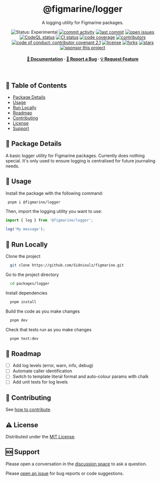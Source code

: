 
<div align="center">
  <h1>@figmarine/logger</h1>
  
  <p>
    A logging utility for Figmarine packages.
  </p>
  
  
  <p>
    <img src="https://img.shields.io/badge/status-experimental-thistle" alt="Status: Experimental" />
    <a href="https://github.com/Sidnioulz/figmarine/commits"><img src="https://img.shields.io/github/commit-activity/m/Sidnioulz/figmarine" alt="commit activity" /></a>
    <a href="https://github.com/Sidnioulz/figmarine/commits"><img src="https://img.shields.io/github/last-commit/Sidnioulz/figmarine" alt="last commit" /></a>
    <a href="https://github.com/Sidnioulz/figmarine/issues?q=is%3Aopen+is%3Aissue+label%3Apkg-logger"><img src="https://img.shields.io/github/issues-search?query=repo%3ASidnioulz%2Ffigmarine%20is%3Aopen%20is%3Aissue%20label%3Apkg-logger&label=issues" alt="open issues" /></a>
    <a href="https://github.com/Sidnioulz/figmarine/actions/workflows/github-code-scanning/codeql"><img src="https://github.com/Sidnioulz/figmarine/actions/workflows/github-code-scanning/codeql/badge.svg?branch=main" alt="CodeQL status" /></a>
    <a href="https://github.com/Sidnioulz/figmarine/actions/workflows/continuous-integration.yml"><img src="https://github.com/Sidnioulz/figmarine/actions/workflows/continuous-integration.yml/badge.svg?branch=main" alt="CI status" /></a>
    <a href="https://codecov.io/gh/Sidnioulz/figmarine"><img src="https://codecov.io/gh/Sidnioulz/figmarine/graph/badge.svg?token=4SX3N57XH3" alt="code coverage" /></a>
    <a href="https://github.com/Sidnioulz/figmarine/graphs/contributors"><img src="https://img.shields.io/github/contributors/Sidnioulz/figmarine" alt="contributors" /></a>
    <a href="https://github.com/Sidnioulz/figmarine/blob/main/CODE_OF_CONDUCT.md"><img src="https://img.shields.io/badge/Contributor%20Covenant-2.1-4baaaa.svg" alt="code of conduct: contributor covenant 2.1" /></a>
    <a href="https://github.com/Sidnioulz/figmarine/blob/main/LICENSE"><img src="https://img.shields.io/github/license/Sidnioulz/figmarine.svg" alt="license" /></a>
    <a href="https://github.com/Sidnioulz/figmarine/network/members"><img src="https://img.shields.io/github/forks/Sidnioulz/figmarine" alt="forks" /></a>
    <a href="https://github.com/Sidnioulz/figmarine/stargazers"><img src="https://img.shields.io/github/stars/Sidnioulz/figmarine" alt="stars" /></a>
    <a href="https://github.com/sponsors/Sidnioulz"><img src="https://img.shields.io/badge/sponsor-30363D?logo=GitHub-Sponsors&logoColor=#EA4AAA" alt="sponsor this project" /></a>
  </p>
   
  <h4>
    <a href="https://github.com/Sidnioulz/figmarine/packages/logger">📗 Documentation</a>
  <span> · </span>
    <a href="https://github.com/Sidnioulz/figmarine/issues/new?labels=bug,pkg-logger">🐛 Report a Bug</a>
  <span> · </span>
    <a href="https://github.com/Sidnioulz/figmarine/issues/new?labels=enhancement,pkg-logger">💡 Request Feature</a>
  </h4>
</div>

<br />

## :notebook_with_decorative_cover: Table of Contents

<!-- no toc -->
  - [Package Details](#star2-package-details)
  - [Usage](#eyes-usage)
  - [Run Locally](#running-run-locally)
  - [Roadmap](#dart-roadmap)
  - [Contributing](#wave-contributing)
  - [License](#warning-license)
  - [Support](#sos-support)


## :star2: Package Details

A basic logger utility for Figmarine packages. Currently does nothing special. It's only used to ensure logging is centralised for future journaling needs.

<!-- Usage -->
## :eyes: Usage

Install the package with the following command:

```bash
 pnpm i @figmarine/logger
```

Then, import the logging utility you want to use:

```javascript
import { log } from '@figmarine/logger';

log('My message');
```

## :running: Run Locally

Clone the project

```bash
  git clone https://github.com/Sidnioulz/figmarine.git
```

Go to the project directory

```bash
  cd packages/logger
```

Install dependencies

```bash
  pnpm install
```

Build the code as you make changes

```bash
  pnpm dev
```

Check that tests run as you make changes

```bash
  pnpm test:dev
```

## :dart: Roadmap

- [ ] Add log levels (error, warn, info, debug)
- [ ] Automate caller identification
- [ ] Switch to template literal format and auto-colour params with chalk
- [ ] Add unit tests for log levels

## :wave: Contributing

See [how to contribute](https://github.com/Sidnioulz/figmarine/tree/main?tab=readme-ov-file#package-contributing).

## :warning: License

Distributed under the [MIT License](https://github.com/Sidnioulz/figmarine/tree/main?tab=MIT-1-ov-file).

## :sos: Support

Please open a conversation in the [discussion space](https://github.com/Sidnioulz/figmarine/discussions) to ask a question.

Please [open an issue](https://github.com/Sidnioulz/figmarine/issues/new?labels=pkg-logger) for bug reports or code suggestions.

